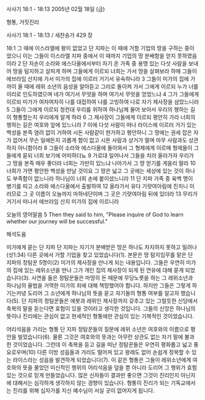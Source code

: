 사사기 18:1 - 18:13 
2005년 02월 18일 (금)

형통, 거짓진리



사사기 18:1 - 18:13 / 새찬송가 429 장


18:1 그 때에 이스라엘에 왕이 없었고 단 지파는 이 때에 거할 기업의 땅을 구하는 중이었으니 이는 그들이 이스라엘 지파 중에서 이 때까지 기업의 땅 분배함을 얻지 못하였음이라 2 단 자손이 소라와 에스다올에서부터 자기 온 가족 중 용맹 있는 다섯 사람을 보내어 땅을 탐지하고 살피게 하며 그들에게 이르되 너희는 가서 땅을 살펴보라 하매 그들이 에브라임 산지에 가서 미가의 집에 이르러 거기서 유숙하니라 3 그들이 미가의 집에 가까이 올 때에 레위 소년의 음성을 알아듣고 그리로 돌이켜 가서 그에게 이르되 누가 너를 이리로 인도하였으며 네가 여기서 무엇을 하며 여기서 무엇을 얻었느냐 4 그가 그들에게 이르되 미가가 여차여차히 나를 대접하여 나를 고빙하여 나로 자기 제사장을 삼았느니라 5 그들이 그에게 이르되 청컨대 우리를 위하여 하나님께 물어 보아서 우리의 행하는 길이 형통할는지 우리에게 알게 하라 6 그 제사장이 그들에게 이르되 평안히 가라 너희의 행하는 길은 여호와 앞에 있느니라 7 이에 다섯 사람이 떠나 라이스에 이르러 거기 있는 백성을 본즉 염려 없이 거하여 시돈 사람같이 한가하고 평안하니 그 땅에는 권세 잡은 자가 없어서 무슨 일에든지 괴롭게 함이 없고 시돈 사람과 상거가 멀며 아무 사람과도 상관하지 아니함이라 8 그들이 소라와 에스다올에 돌아와서 그 형제에게 이르매 형제들이 그들에게 묻되 너희 보기에 어떠하더뇨 9 가로대 일어나서 그들을 치러 올라가자 우리가 그 땅을 본즉 매우 좋더라 너희는 가만히 있느냐 나아가서 그 땅 얻기를 게을리 말라 10 너희가 가면 평안한 백성을 만날 것이요 그 땅은 넓고 그 곳에는 세상에 있는 것이 하나도 부족함이 없느니라 하나님이 너희 손에 붙이셨느니라 11 단 지파 가족 중 육백 명이 병기를 띠고 소라와 에스다올에서 출발하여 12 올라가서 유다 기럇여아림에 진치니 이러므로 그 곳 이름이 오늘까지 마하네단이며 그 곳은 기럇여아림 뒤에 있더라 13 무리가 거기서 떠나서 에브라임 산지 미가의 집에 이르니라

오늘의 영어말씀
5 Then they said to him, "Please inquire of God to learn whether our journey will be successful."

해석도움





미가에게 묻는 단 지파
단 지파는 자기가 분배받은 땅은 하나도 차지하지 못하고 밀려나(삿1:34) 다른 곳에서 거할 기업을 찾고 있었습니다(1). 본문은 땅 탐지임무를 맡은 단 지파의 정탐꾼 5명이(2) 미가의 제사장을 만나게 되는 내용입니다. 그들은 우연히 미가의 집에 있는 레위소년을 만나 그가 개인 집의 제사장이 되게 된 연유에 대해 묻게 되었습니다(3). 사연을 들은 정탐꾼들은 마땅히 돈 때문에 무당노릇을 하는 그 레위소년과 하나님의 율법을 거역한 미가의 죄에 대해 책망했어야 합니다. 하지만 그들은 그렇게 하기는커녕 도리어 그 소년에게 하나님의 뜻을 묻고 자기들의 형통 여부를 알고자 했습니다(5). 단 지파의 정탐꾼들은 에봇과 레위인 제사장까지 갖추고 있는 그럴듯한 신당에서 축복의 말을 듣는다면 효험이 있을 것이라고 생각한 것입니다. 그들의 신앙은 하나님의 뜻이나 진리에는 관심이 없고 현세적인 형통에만 관심이 있는 기복적인 것이었습니다.   

어리석음을 가리는 형통
단 지파 정탐꾼들의 질문에 레위 소년은 여호와의 이름으로 평안을 빌었습니다(6). 물론 그것은 여호와의 뜻과는 아무런 상관도 없는 자기 말에 불과한 것이었습니다. 그런데 이 축복을 듣고 길을 떠난 정탐꾼들은 우연히 평화롭고 넓고 풍요로우며(10) 다른 이방 성읍들과 거리도 떨어져 있고 왕래도 없어 손쉽게 정복할 수 있는 라이스라는 성읍을 발견하게 되었습니다(7). 이 같은 형통은 그들이 레위소년에게 여호와의 뜻을 물었던 미신적인 행위의 어리석음을 덮을 뿐 아니라 도리어 그 행위가 효험 있는 것으로 믿게 만들었습니다. 많은 신자들이 결과만 좋으면 그것이 진리인지 아닌지에 대해서는 심각하게 생각하지 않는 경향이 있습니다. 형통이 진리가 되는 기독교에서는 진리를 위해 십자가를 지신 예수님이 서실 곳이 없어지게 됩니다.